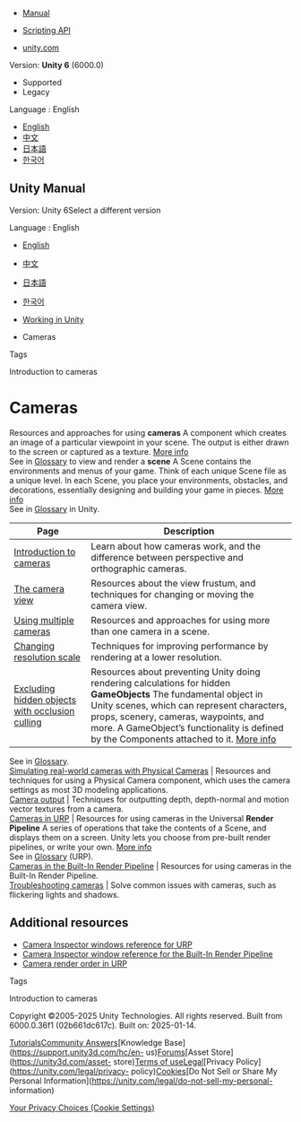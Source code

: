 [](https://docs.unity3d.com)

  * [Manual](../Manual/index.html)
  * [Scripting API](../ScriptReference/index.html)

  * [unity.com](https://unity.com/)

Version: **Unity 6** (6000.0)

  * Supported
  * Legacy

Language : English

  * [English](/Manual/Cameras.html)
  * [中文](/cn/current/Manual/Cameras.html)
  * [日本語](/ja/current/Manual/Cameras.html)
  * [한국어](/kr/current/Manual/Cameras.html)

[](https://docs.unity3d.com)

## Unity Manual

Version: Unity 6Select a different version

Language : English

  * [English](/Manual/Cameras.html)
  * [中文](/cn/current/Manual/Cameras.html)
  * [日本語](/ja/current/Manual/Cameras.html)
  * [한국어](/kr/current/Manual/Cameras.html)

  * [Working in Unity](working-in-unity.html)
  * Cameras

[](Tags.html)

Tags

[](CamerasOverview.html)

Introduction to cameras

# Cameras

Resources and approaches for using **cameras** A component which creates an
image of a particular viewpoint in your scene. The output is either drawn to
the screen or captured as a texture. [More info](CamerasOverview.html)  
See in [Glossary](Glossary.html#Camera) to view and render a **scene** A Scene
contains the environments and menus of your game. Think of each unique Scene
file as a unique level. In each Scene, you place your environments, obstacles,
and decorations, essentially designing and building your game in pieces. [More
info](CreatingScenes.html)  
See in [Glossary](Glossary.html#Scene) in Unity.

**Page** | **Description**  
---|---  
[Introduction to cameras](CamerasOverview.html) | Learn about how cameras work, and the difference between perspective and orthographic cameras.  
[The camera view](CameraView.html) | Resources about the view frustum, and techniques for changing or moving the camera view.  
[Using multiple cameras](MultipleCameras-landing.html) | Resources and approaches for using more than one camera in a scene.  
[Changing resolution scale](resolution-scale.html) | Techniques for improving performance by rendering at a lower resolution.  
[Excluding hidden objects with occlusion culling](OcclusionCulling-landing.html) | Resources about preventing Unity doing rendering calculations for hidden **GameObjects** The fundamental object in Unity scenes, which can represent characters, props, scenery, cameras, waypoints, and more. A GameObject’s functionality is defined by the Components attached to it. [More info](class-GameObject.html)  
See in [Glossary](Glossary.html#GameObject).  
[Simulating real-world cameras with Physical Cameras](PhysicalCameras.html) | Resources and techniques for using a Physical Camera component, which uses the camera settings as most 3D modeling applications.  
[Camera output](CameraOutput.html) | Techniques for outputting depth, depth-normal and motion vector textures from a camera.  
[Cameras in URP](urp/urp-cameras-landing.html) | Resources for using cameras in the Universal **Render Pipeline** A series of operations that take the contents of a Scene, and displays them on a screen. Unity lets you choose from pre-built render pipelines, or write your own. [More info](render-pipelines.html)  
See in [Glossary](Glossary.html#Renderpipeline) (URP).  
[Cameras in the Built-In Render Pipeline](cameras-birp.html) | Resources for using cameras in the Built-In Render Pipeline.  
[Troubleshooting cameras](CameraTroubleshooting.html) | Solve common issues with cameras, such as flickering lights and shadows.  
  
## Additional resources

  * [Camera Inspector windows reference for URP](urp/camera-components-reference-landing.html)
  * [Camera Inspector window reference for the Built-In Render Pipeline](class-Camera.html)
  * [Camera render order in URP](urp/cameras-advanced.html)

[](Tags.html)

Tags

[](CamerasOverview.html)

Introduction to cameras

Copyright ©2005-2025 Unity Technologies. All rights reserved. Built from
6000.0.36f1 (02b661dc617c). Built on: 2025-01-14.

[Tutorials](https://learn.unity.com/)[Community
Answers](https://answers.unity3d.com)[Knowledge
Base](https://support.unity3d.com/hc/en-
us)[Forums](https://forum.unity3d.com)[Asset Store](https://unity3d.com/asset-
store)[Terms of
use](https://docs.unity3d.com/Manual/TermsOfUse.html)[Legal](https://unity.com/legal)[Privacy
Policy](https://unity.com/legal/privacy-
policy)[Cookies](https://unity.com/legal/cookie-policy)[Do Not Sell or Share
My Personal Information](https://unity.com/legal/do-not-sell-my-personal-
information)

[Your Privacy Choices (Cookie Settings)](javascript:void\(0\);)

